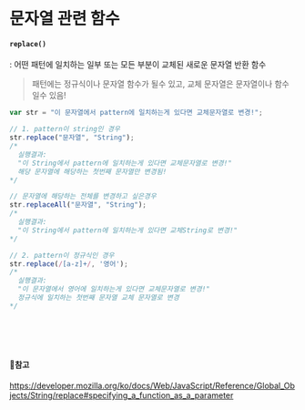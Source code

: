 # 문자열 관련 함수

#### `replace()`
: 어떤 패턴에 일치하는 일부 또는 모든 부분이 교체된 새로운 문자열 반환 함수
> 패턴에는 정규식이나 문자열 함수가 될수 있고, 교체 문자열은 문자열이나 함수일수 있음!

```javascript
var str = "이 문자열에서 pattern에 일치하는게 있다면 교체문자열로 변경!";

// 1. pattern이 string인 경우
str.replace("문자열", "String"); 
/*
  실행결과: 
  "이 String에서 pattern에 일치하는게 있다면 교체문자열로 변경!"
  해당 문자열에 해당하는 첫번째 문자열만 변경됨!
*/

// 문자열에 해당하는 전체를 변경하고 싶은경우
str.replaceAll("문자열", "String");
/*
  실행결과: 
  "이 String에서 pattern에 일치하는게 있다면 교체String로 변경!"
*/

// 2. pattern이 정규식인 경우
str.replace(/[a-z]+/, '영어');
/*
  실행결과:
  "이 문자열에서 영어에 일치하는게 있다면 교체문자열로 변경!"
  정규식에 일치하는 첫번째 문자열 교체 문자열로 변경
*/


```

<br>
<br>
<br>

#### 🌵참고
https://developer.mozilla.org/ko/docs/Web/JavaScript/Reference/Global_Objects/String/replace#specifying_a_function_as_a_parameter
